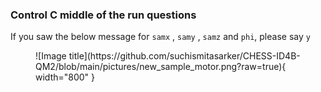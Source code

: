 

### Control C middle of the run questions

If you saw the below message for `samx` , `samy` , `samz` and `phi`, please say `y`

<figure markdown>
  ![Image title](https://github.com/suchismitasarker/CHESS-ID4B-QM2/blob/main/pictures/new_sample_motor.png?raw=true){ width="800" }
</figure>



